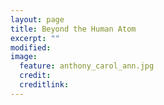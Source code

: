 ```yaml
---
layout: page
title: Beyond the Human Atom
excerpt: ""
modified: 
image:
  feature: anthony_carol_ann.jpg
  credit: 
  creditlink: 
---
```






